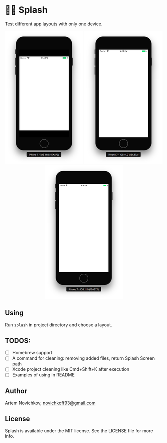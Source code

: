 # 🏊🏻 Splash

Test different app layouts with only one device.

<p align="center">
<img src=".github/example_iphone4.png" width="250" />
<img src=".github/example_iphone5s.png" width="250" />
<img src=".github/example_default.png" width="250" />
</p>

## Using

Run `splash` in project directory and choose a layout.

## TODOS:
 - [ ] Homebrew support
 - [ ] A command for cleaning: removing added files, return Splash Screen path
 - [ ] Xcode project cleaning like Cmd+Shift+K after execution
 - [ ] Examples of using in README

## Author

Artem Novichkov, novichkoff93@gmail.com

## License

Splash is available under the MIT license. See the LICENSE file for more info.
